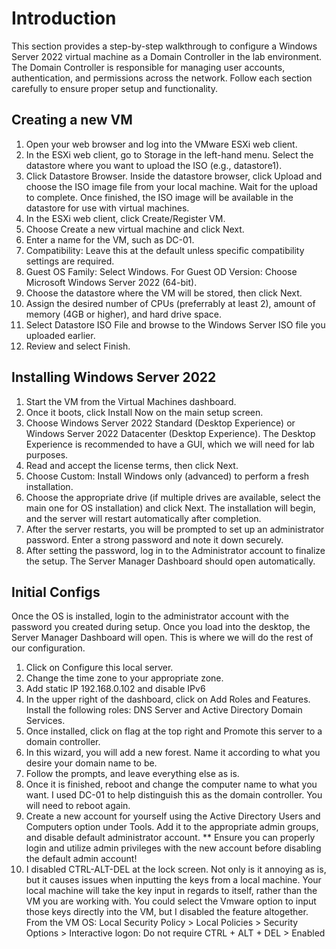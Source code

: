 # Introduction
This section provides a step-by-step walkthrough to configure a Windows Server 2022 virtual machine as a Domain Controller in the lab environment. The Domain Controller is responsible for managing user accounts, authentication, and permissions across the network. Follow each section carefully to ensure proper setup and functionality.
## Creating a new VM
1. Open your web browser and log into the VMware ESXi web client.
2. In the ESXi web client, go to Storage in the left-hand menu. Select the datastore where you want to upload the ISO (e.g., datastore1).
3. Click Datastore Browser. Inside the datastore browser, click Upload and choose the ISO image file from your local machine. Wait for the upload to complete. Once finished, the ISO image will be available in the datastore for use with virtual machines.
4. In the ESXi web client, click Create/Register VM.
5. Choose Create a new virtual machine and click Next.
6. Enter a name for the VM, such as DC-01.
7. Compatibility: Leave this at the default unless specific compatibility settings are required.
8. Guest OS Family: Select Windows. For Guest OD Version: Choose Microsoft Windows Server 2022 (64-bit).
9. Choose the datastore where the VM will be stored, then click Next.
10. Assign the desired number of CPUs (preferrably at least 2), amount of memory (4GB or higher), and hard drive space.
11. Select Datastore ISO File and browse to the Windows Server ISO file you uploaded earlier.
12. Review and select Finish.
## Installing Windows Server 2022
1. Start the VM from the Virtual Machines dashboard.
2. Once it boots, click Install Now on the main setup screen.
3. Choose Windows Server 2022 Standard (Desktop Experience) or Windows Server 2022 Datacenter (Desktop Experience). The Desktop Experience is recommended to have a GUI, which we will need for lab purposes.
4. Read and accept the license terms, then click Next.
5. Choose Custom: Install Windows only (advanced) to perform a fresh installation.
6. Choose the appropriate drive (if multiple drives are available, select the main one for OS installation) and click Next. The installation will begin, and the server will restart automatically after completion.
7. After the server restarts, you will be prompted to set up an administrator password. Enter a strong password and note it down securely.
8. After setting the password, log in to the Administrator account to finalize the setup. The Server Manager Dashboard should open automatically.
## Initial Configs
Once the OS is installed, login to the administrator account with the password you created during setup. Once you load into the desktop, the Server Manager Dashboard will open. This is where we will do the rest of our configuration. 
1. Click on Configure this local server.
2. Change the time zone to your appropriate zone.
3. Add static IP 192.168.0.102 and disable IPv6
4. In the upper right of the dashboard, click on Add Roles and Features. Install the following roles: DNS Server and Active Directory Domain Services.
5. Once installed, click on flag at the top right and Promote this server to a domain controller.
6. In this wizard, you will add a new forest. Name it according to what you desire your domain name to be. 
7. Follow the prompts, and leave everything else as is.
8. Once it is finished, reboot and change the computer name to what you want. I used DC-01 to help distinguish this as the domain controller. You will need to reboot again.
9. Create a new account for yourself using the Active Directory Users and Computers option under Tools. Add it to the appropriate admin groups, and disable default administrator account.
** Ensure you can properly login and utilize admin privileges with the new account before disabling the default admin account!
10. I disabled CTRL-ALT-DEL at the lock screen. Not only is it annoying as is, but it causes issues when inputting the keys from a local machine. Your local machine will take the key input in regards to itself, rather than the VM you are working with. You could select the Vmware option to input those keys directly into the VM, but I disabled the feature altogether.
From the VM OS: Local Security Policy > Local Policies > Security Options > Interactive logon: Do not require CTRL + ALT + DEL > Enabled
